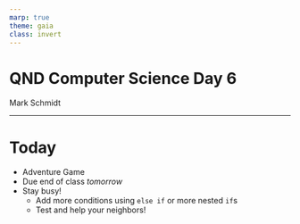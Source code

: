 ```yaml
---
marp: true
theme: gaia
class: invert
---
```


# QND Computer Science Day 6
Mark Schmidt

--- 

# Today

- Adventure Game
- Due end of class *tomorrow*
- Stay busy!
  - Add more conditions using `else if` or more nested `if`s
  - Test and help your neighbors! 